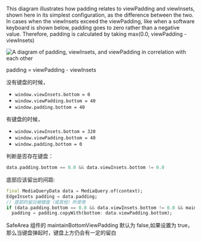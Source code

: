 This diagram illustrates how padding relates to viewPadding and viewInsets, shown here in its simplest configuration, as the difference between the two. In cases when the viewInsets exceed the viewPadding, like when a software keyboard is shown below, padding goes to zero rather than a negative value. Therefore, padding is calculated by taking max(0.0, viewPadding - viewInsets)

<img src="https://flutter.github.io/assets-for-api-docs/assets/widgets/media_query.png" alt="A diagram of padding, viewInsets, and viewPadding in correlation with each
other">

padding = viewPadding - viewInsets

没有键盘的时候， 
* ```window.viewInsets.bottom = 0```
* ```window.viewPadding.bottom = 40```
* ```window.padding.bottom = 40```

有键盘的时候， 
* ```window.viewInsets.bottom = 320```
* ```window.viewPadding.bottom = 40```
* ```window.padding.bottom = 0```

判断是否存在键盘：
``` dart
data.padding.bottom == 0.0 && data.viewInsets.bottom != 0.0
```

底部应该留出的间距:
```dart
final MediaQueryData data = MediaQuery.of(context);
EdgeInsets padding = data.padding;
// 底部的留白被键盘（或其他）所使用
if (data.padding.bottom == 0.0 && data.viewInsets.bottom != 0.0 && maintainBottomViewPadding)
  padding = padding.copyWith(bottom: data.viewPadding.bottom);
```

SafeArea 组件的 maintainBottomViewPadding 默认为 false,如果设置为 true，那么当键盘弹起时，键盘上方仍会有一定的留白